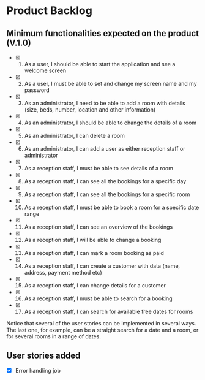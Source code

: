 # Product Backlog

## Minimum functionalities expected on the product (V.1.0)

- [x] 1. As a user, I should be able to start the application and see a welcome screen
- [x] 2. As a user, I must be able to set and change my screen name and my password
- [x] 3. As an administrator, I need to be able to add a room with details (size, beds, number, location and other information)
- [x] 4. As an administrator, I should be able to change the details of a room
- [x] 5. As an administrator, I can delete a room
- [x] 6. As an administrator, I can add a user as either reception staff or administrator
- [x] 7. As a reception staff, I must be able to see details of a room
- [x] 8. As a reception staff, I can see all the bookings for a specific day
- [x] 9. As a reception staff, I can see all the bookings for a specific room
- [x] 10. As a reception staff, I must be able to book a room for a specific date range
- [x] 11. As a reception staff, I can see an overview of the bookings
- [x] 12. As a reception staff, I will be able to change a booking
- [x] 13. As a reception staff, I can mark a room booking as paid
- [x] 14. As a reception staff, I can create a customer with data (name, address, payment method etc)
- [x] 15. As a reception staff, I can change details for a customer
- [x] 16. As a reception staff, I must be able to search for a booking
- [x] 17. As a reception staff, I can search for available free dates for rooms

Notice that several of the user stories can be implemented in several ways. The last one, for example, can be a straight search for a date and a room, or for several rooms in a range of dates.

## User stories added
- [x] Error handling job
